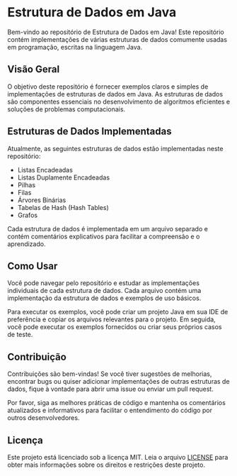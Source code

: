 # Estrutura de Dados em Java

Bem-vindo ao repositório de Estrutura de Dados em Java! Este repositório contém implementações de várias estruturas de dados comumente usadas em programação, escritas na linguagem Java.

## Visão Geral

O objetivo deste repositório é fornecer exemplos claros e simples de implementações de estruturas de dados em Java. As estruturas de dados são componentes essenciais no desenvolvimento de algoritmos eficientes e soluções de problemas computacionais.

## Estruturas de Dados Implementadas

Atualmente, as seguintes estruturas de dados estão implementadas neste repositório:

- Listas Encadeadas
- Listas Duplamente Encadeadas
- Pilhas
- Filas
- Árvores Binárias
- Tabelas de Hash (Hash Tables)
- Grafos

Cada estrutura de dados é implementada em um arquivo separado e contém comentários explicativos para facilitar a compreensão e o aprendizado.

## Como Usar

Você pode navegar pelo repositório e estudar as implementações individuais de cada estrutura de dados. Cada arquivo contém uma implementação da estrutura de dados e exemplos de uso básicos.

Para executar os exemplos, você pode criar um projeto Java em sua IDE de preferência e copiar os arquivos relevantes para o projeto. Em seguida, você pode executar os exemplos fornecidos ou criar seus próprios casos de teste.

## Contribuição

Contribuições são bem-vindas! Se você tiver sugestões de melhorias, encontrar bugs ou quiser adicionar implementações de outras estruturas de dados, fique à vontade para abrir uma issue ou enviar um pull request.

Por favor, siga as melhores práticas de código e mantenha os comentários atualizados e informativos para facilitar o entendimento do código por outros desenvolvedores.

## Licença

Este projeto está licenciado sob a licença MIT. Leia o arquivo [LICENSE](./LICENSE) para obter mais informações sobre os direitos e restrições deste projeto.
